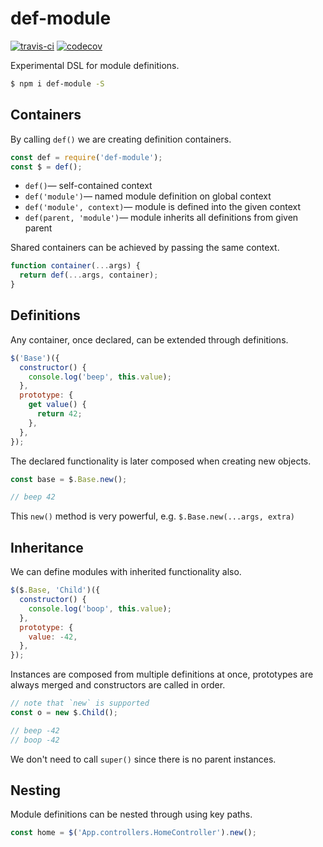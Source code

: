 # def-module

[![travis-ci](https://api.travis-ci.org/pateketrueke/def-module.svg)](https://travis-ci.org/pateketrueke/def-module) [![codecov](https://codecov.io/gh/pateketrueke/def-module/branch/master/graph/badge.svg)](https://codecov.io/gh/pateketrueke/def-module)

Experimental DSL for module definitions.

```bash
$ npm i def-module -S
```

## Containers

By calling `def()` we are creating definition containers.

```js
const def = require('def-module');
const $ = def();
```

- `def()`&mdash; self-contained context
- `def('module')`&mdash; named module definition on global context
- `def('module', context)`&mdash; module is defined into the given context
- `def(parent, 'module')`&mdash; module inherits all definitions from given parent

Shared containers can be achieved by passing the same context.

```js
function container(...args) {
  return def(...args, container);
}
```

## Definitions

Any container, once declared, can be extended through definitions.

```js
$('Base')({
  constructor() {
    console.log('beep', this.value);
  },
  prototype: {
    get value() {
      return 42;
    },
  },
});
```

The declared functionality is later composed when creating new objects.

```js
const base = $.Base.new();

// beep 42
```

This `new()` method is very powerful, e.g. `$.Base.new(...args, extra)`

## Inheritance

We can define modules with inherited functionality also.

```js
$($.Base, 'Child')({
  constructor() {
    console.log('boop', this.value);
  },
  prototype: {
    value: -42,
  },
});
```

Instances are composed from multiple definitions at once, prototypes are always merged and constructors are called in order.

```js
// note that `new` is supported
const o = new $.Child();

// beep -42
// boop -42
```

We don't need to call `super()` since there is no parent instances.

## Nesting

Module definitions can be nested through using key paths.

```js
const home = $('App.controllers.HomeController').new();
```
